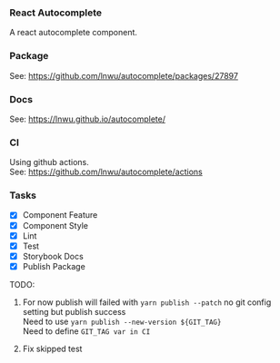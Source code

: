 ### React Autocomplete

A react autocomplete component.

### Package

See: https://github.com/lnwu/autocomplete/packages/27897

### Docs

See: https://lnwu.github.io/autocomplete/

### CI

Using github actions.  
See: https://github.com/lnwu/autocomplete/actions


### Tasks

- [x] Component Feature
- [x] Component Style
- [x] Lint
- [x] Test
- [x] Storybook Docs
- [x] Publish Package

TODO:  
1. For now publish will failed with `yarn publish --patch` no git config setting but publish success  
Need to use `yarn publish --new-version ${GIT_TAG}`  
Need to define `GIT_TAG var in CI`  

2. Fix skipped test